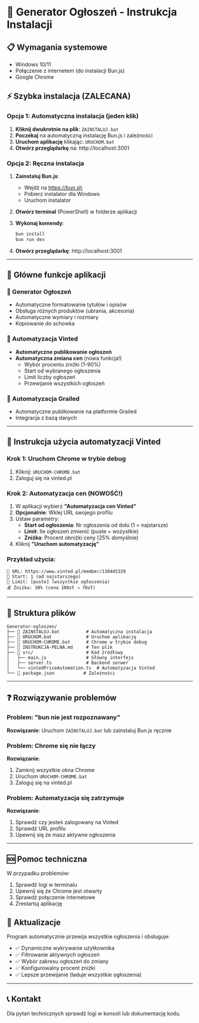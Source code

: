 # 🚀 Generator Ogłoszeń - Instrukcja Instalacji

## 📋 Wymagania systemowe
- Windows 10/11
- Połączenie z internetem (do instalacji Bun.js)
- Google Chrome

## ⚡ Szybka instalacja (ZALECANA)

### Opcja 1: Automatyczna instalacja (jeden klik)
1. **Kliknij dwukrotnie na plik**: `ZAINSTALUJ.bat`
2. **Poczekaj** na automatyczną instalację Bun.js i zależności
3. **Uruchom aplikację** klikając: `URUCHOM.bat`
4. **Otwórz przeglądarkę** na: http://localhost:3001

### Opcja 2: Ręczna instalacja
1. **Zainstaluj Bun.js**:
   - Wejdź na https://bun.sh
   - Pobierz instalator dla Windows
   - Uruchom instalator

2. **Otwórz terminal** (PowerShell) w folderze aplikacji

3. **Wykonaj komendy**:
   ```powershell
   bun install
   bun run dev
   ```

4. **Otwórz przeglądarkę**: http://localhost:3001

---

## 🎯 Główne funkcje aplikacji

### 📝 Generator Ogłoszeń
- Automatyczne formatowanie tytułów i opisów
- Obsługa różnych produktów (ubrania, akcesoria)
- Automatyczne wymiary i rozmiary
- Kopiowanie do schowka

### 🤖 Automatyzacja Vinted
- **Automatyczne publikowanie ogłoszeń**
- **Automatyczna zmiana cen** (nowa funkcja!)
  - Wybór procentu zniżki (1-90%)
  - Start od wybranego ogłoszenia
  - Limit liczby ogłoszeń
  - Przewijanie wszystkich ogłoszeń

### 🤖 Automatyzacja Grailed
- Automatyczne publikowanie na platformie Grailed
- Integracja z bazą danych

---

## 🔧 Instrukcja użycia automatyzacji Vinted

### Krok 1: Uruchom Chrome w trybie debug
1. Kliknij: `URUCHOM-CHROME.bat`
2. Zaloguj się na vinted.pl

### Krok 2: Automatyzacja cen (NOWOŚĆ!)
1. W aplikacji wybierz **"Automatyzacja cen Vinted"**
2. **Opcjonalnie**: Wklej URL swojego profilu
3. Ustaw parametry:
   - **Start od ogłoszenia**: Nr ogłoszenia od dołu (1 = najstarsze)
   - **Limit**: Ile ogłoszeń zmienić (puste = wszystkie)
   - **Zniżka**: Procent obniżki ceny (25% domyślnie)
4. Kliknij **"Uruchom automatyzację"**

### Przykład użycia:
```
🔗 URL: https://www.vinted.pl/member/130445339
🚀 Start: 1 (od najstarszego)
🔢 Limit: [puste] (wszystkie ogłoszenia)
💰 Zniżka: 30% (cena 100zł → 70zł)
```

---

## 📁 Struktura plików

```
Generator-ogloszen/
├── 📄 ZAINSTALUJ.bat          # Automatyczna instalacja
├── 📄 URUCHOM.bat             # Uruchom aplikację
├── 📄 URUCHOM-CHROME.bat      # Chrome w trybie debug
├── 📄 INSTRUKCJA-PELNA.md     # Ten plik
├── 📁 src/                    # Kod źródłowy
│   ├── main.js               # Główny interfejs
│   ├── server.ts             # Backend serwer
│   └── vintedPriceAutomation.ts  # Automatyzacja Vinted
└── 📁 package.json           # Zależności
```

---

## ❓ Rozwiązywanie problemów

### Problem: "bun nie jest rozpoznawany"
**Rozwiązanie**: Uruchom `ZAINSTALUJ.bat` lub zainstaluj Bun.js ręcznie

### Problem: Chrome się nie łączy
**Rozwiązanie**: 
1. Zamknij wszystkie okna Chrome
2. Uruchom `URUCHOM-CHROME.bat`
3. Zaloguj się na vinted.pl

### Problem: Automatyzacja się zatrzymuje
**Rozwiązanie**: 
1. Sprawdź czy jesteś zalogowany na Vinted
2. Sprawdź URL profilu
3. Upewnij się że masz aktywne ogłoszenia

---

## 🆘 Pomoc techniczna

W przypadku problemów:
1. Sprawdź logi w terminalu
2. Upewnij się że Chrome jest otwarty
3. Sprawdź połączenie internetowe
4. Zrestartuj aplikację

## 🔄 Aktualizacje

Program automatycznie przewija wszystkie ogłoszenia i obsługuje:
- ✅ Dynamiczne wykrywanie użytkownika
- ✅ Filtrowanie aktywnych ogłoszeń  
- ✅ Wybór zakresu ogłoszeń do zmiany
- ✅ Konfigurowalny procent zniżki
- ✅ Lepsze przewijanie (ładuje wszystkie ogłoszenia)

---

## 📞 Kontakt

Dla pytań technicznych sprawdź logi w konsoli lub dokumentację kodu.